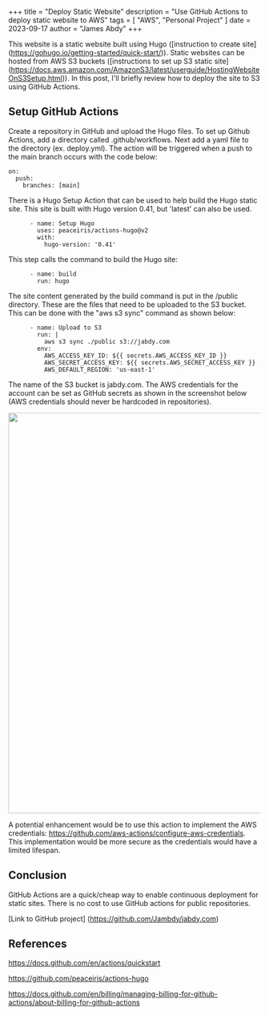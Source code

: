 +++
title = "Deploy Static Website"
description = "Use GitHub Actions to deploy static website to AWS"
tags = [
"AWS",
"Personal Project"
]
date = 2023-09-17
author = "James Abdy"
+++

This website is a static website built using Hugo ([instruction to create site] (https://gohugo.io/getting-started/quick-start/)). Static websites can be hosted from AWS S3 buckets ([instructions to set up S3 static site] (https://docs.aws.amazon.com/AmazonS3/latest/userguide/HostingWebsiteOnS3Setup.html)). In this post, I'll briefly review how to deploy the site to S3 using GitHub Actions.

## Setup GitHub Actions

Create a repository in GitHub and upload the Hugo files. To set up Github Actions, add a directory called .github/workflows. Next add a yaml file to the directory (ex. deploy.yml). The action will be triggered when a push to the main branch occurs with the code below:

~~~
on:
  push:
    branches: [main]
~~~

There is a Hugo Setup Action that can be used to help build the Hugo static site. This site is built with Hugo version 0.41, but 'latest' can also be used.

~~~
      - name: Setup Hugo
        uses: peaceiris/actions-hugo@v2
        with:
          hugo-version: '0.41'
~~~ 

This step calls the command to build the Hugo site:

~~~
      - name: build
        run: hugo
~~~

The site content generated by the build command is put in the /public directory. These are the files that need to be uploaded to the S3 bucket. This can be done with the "aws s3 sync" command as shown below:

~~~
      - name: Upload to S3
        run: |
          aws s3 sync ./public s3://jabdy.com
        env:
          AWS_ACCESS_KEY_ID: ${{ secrets.AWS_ACCESS_KEY_ID }}
          AWS_SECRET_ACCESS_KEY: ${{ secrets.AWS_SECRET_ACCESS_KEY }}
          AWS_DEFAULT_REGION: 'us-east-1'
~~~

The name of the S3 bucket is jabdy.com. The AWS credentials for the account can be set as GitHub secrets as shown in the screenshot below (AWS credentials should never be hardcoded in repositories). 

<img class="center" style="width:800px" src="/img/deploy_static_site/github_secrets.png">

A potential enhancement would be to use this action to implement the AWS credentials: https://github.com/aws-actions/configure-aws-credentials. This implementation would be more secure as the credentials would have a limited lifespan.

## Conclusion

GitHub Actions are a quick/cheap way to enable continuous deployment for static sites. There is no cost to use GitHub actions for public repositories. 

[Link to GitHub project] (https://github.com/Jambdy/jabdy.com)   

## References

https://docs.github.com/en/actions/quickstart

https://github.com/peaceiris/actions-hugo

https://docs.github.com/en/billing/managing-billing-for-github-actions/about-billing-for-github-actions